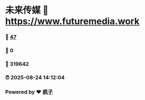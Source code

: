 # 未来传媒 :link: https://www.futuremedia.work 
### :page_facing_up: [47](https://www.futuremedia.work/tag.html) 
### :speech_balloon: 0 
### :hibiscus: 319642 
### :alarm_clock: 2025-08-24 14:12:04 
### Powered by :heart: [疯子](https://github.com/granthuang999/Gmeek)
